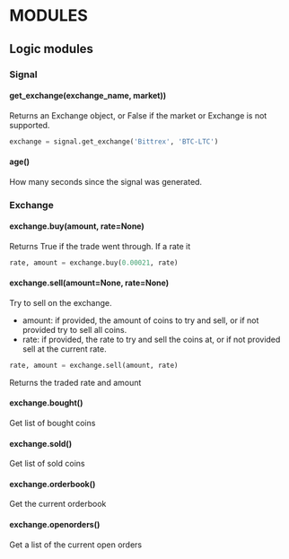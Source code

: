 # MODULES
## Logic modules

### Signal
#### get_exchange(exchange_name, market))
Returns an Exchange object, or False if the market or Exchange is not supported.
```python
exchange = signal.get_exchange('Bittrex', 'BTC-LTC')
```
#### age()
How many seconds since the signal was generated.

### Exchange
#### exchange.buy(amount, rate=None)
Returns True if the trade went through. If a rate it 
```python
rate, amount = exchange.buy(0.00021, rate)
```

#### exchange.sell(amount=None, rate=None)
Try to sell on the exchange. 
 * amount:  if provided, the amount of coins to try and sell, or if not provided try to sell all coins.
 * rate:    if provided, the rate to try and sell the coins at, or if not provided sell at the current rate.
 
```python
rate, amount = exchange.sell(amount, rate)
```
Returns the traded rate and amount


#### exchange.bought()
Get list of bought coins
#### exchange.sold()
Get list of sold coins
#### exchange.orderbook()
Get the current orderbook
#### exchange.openorders()
Get a list of the current open orders
